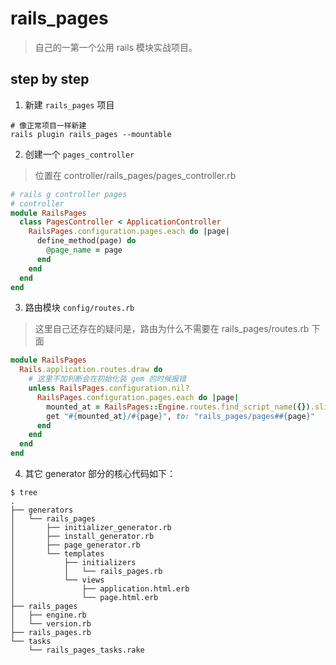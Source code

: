 # rails_pages 
> 自己的一第一个公用 rails 模块实战项目。

## step by step
1. 新建 `rails_pages` 项目
```shell
# 像正常项目一样新建
rails plugin rails_pages --mountable
```

2. 创建一个 `pages_controller`
> 位置在 controller/rails_pages/pages_controller.rb
```rb
# rails g controller pages
# controller
module RailsPages
  class PagesController < ApplicationController
    RailsPages.configuration.pages.each do |page|
      define_method(page) do
        @page_name = page
      end
    end
  end
end
```

3. 路由模块 `config/routes.rb`
> 这里自己还存在的疑问是，路由为什么不需要在 rails_pages/routes.rb 下面
```rb
module RailsPages
  Rails.application.routes.draw do
    # 这里不加判断会在初始化装 gem 的时候报错
    unless RailsPages.configuration.nil?
      RailsPages.configuration.pages.each do |page|
        mounted_at = RailsPages::Engine.routes.find_script_name({}).slice(1, 100)
        get "#{mounted_at}/#{page}", to: "rails_pages/pages##{page}"
      end
    end
  end
end
```

4. 其它  generator 部分的核心代码如下：
~~~
$ tree
.
├── generators
│   └── rails_pages
│       ├── initializer_generator.rb
│       ├── install_generator.rb
│       ├── page_generator.rb
│       └── templates
│           ├── initializers
│           │   └── rails_pages.rb
│           └── views
│               ├── application.html.erb
│               └── page.html.erb
├── rails_pages
│   ├── engine.rb
│   └── version.rb
├── rails_pages.rb
└── tasks
    └── rails_pages_tasks.rake
~~~
